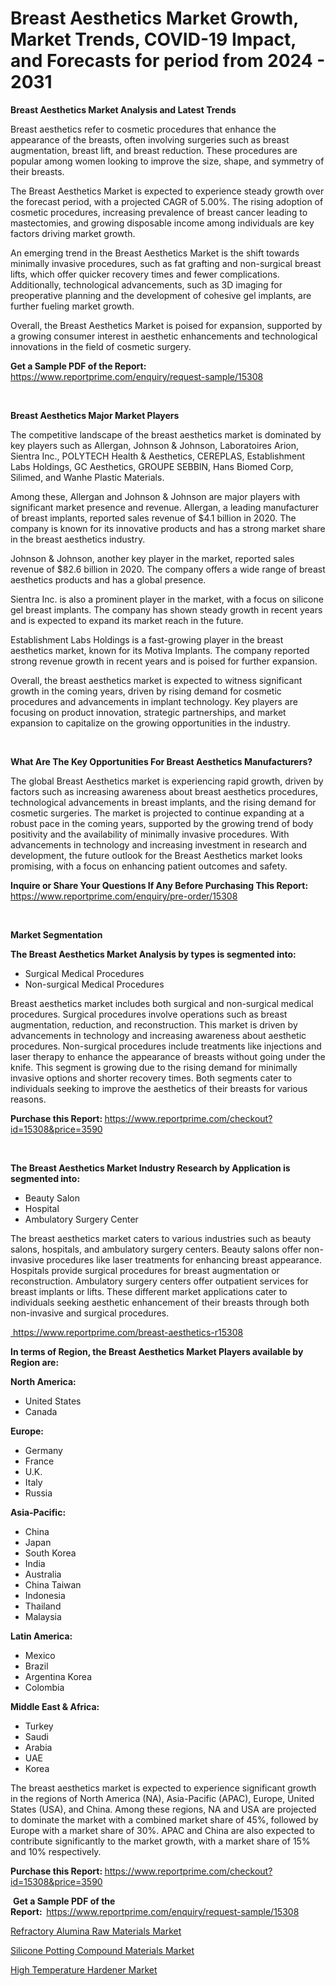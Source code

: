 <p><h1>Breast Aesthetics Market Growth, Market Trends, COVID-19 Impact, and Forecasts for period from 2024 - 2031</h1></p><p><strong>Breast Aesthetics Market Analysis and Latest Trends</strong></p>
<p><p>Breast aesthetics refer to cosmetic procedures that enhance the appearance of the breasts, often involving surgeries such as breast augmentation, breast lift, and breast reduction. These procedures are popular among women looking to improve the size, shape, and symmetry of their breasts.</p><p>The Breast Aesthetics Market is expected to experience steady growth over the forecast period, with a projected CAGR of 5.00%. The rising adoption of cosmetic procedures, increasing prevalence of breast cancer leading to mastectomies, and growing disposable income among individuals are key factors driving market growth.</p><p>An emerging trend in the Breast Aesthetics Market is the shift towards minimally invasive procedures, such as fat grafting and non-surgical breast lifts, which offer quicker recovery times and fewer complications. Additionally, technological advancements, such as 3D imaging for preoperative planning and the development of cohesive gel implants, are further fueling market growth.</p><p>Overall, the Breast Aesthetics Market is poised for expansion, supported by a growing consumer interest in aesthetic enhancements and technological innovations in the field of cosmetic surgery.</p></p>
<p><strong>Get a Sample PDF of the Report:&nbsp;</strong> <a href="https://www.reportprime.com/enquiry/request-sample/15308">https://www.reportprime.com/enquiry/request-sample/15308</a></p>
<p>&nbsp;</p>
<p><strong>Breast Aesthetics Major Market Players</strong></p>
<p><p>The competitive landscape of the breast aesthetics market is dominated by key players such as Allergan, Johnson & Johnson, Laboratoires Arion, Sientra Inc., POLYTECH Health & Aesthetics, CEREPLAS, Establishment Labs Holdings, GC Aesthetics, GROUPE SEBBIN, Hans Biomed Corp, Silimed, and Wanhe Plastic Materials.</p><p>Among these, Allergan and Johnson & Johnson are major players with significant market presence and revenue. Allergan, a leading manufacturer of breast implants, reported sales revenue of $4.1 billion in 2020. The company is known for its innovative products and has a strong market share in the breast aesthetics industry.</p><p>Johnson & Johnson, another key player in the market, reported sales revenue of $82.6 billion in 2020. The company offers a wide range of breast aesthetics products and has a global presence.</p><p>Sientra Inc. is also a prominent player in the market, with a focus on silicone gel breast implants. The company has shown steady growth in recent years and is expected to expand its market reach in the future.</p><p>Establishment Labs Holdings is a fast-growing player in the breast aesthetics market, known for its Motiva Implants. The company reported strong revenue growth in recent years and is poised for further expansion.</p><p>Overall, the breast aesthetics market is expected to witness significant growth in the coming years, driven by rising demand for cosmetic procedures and advancements in implant technology. Key players are focusing on product innovation, strategic partnerships, and market expansion to capitalize on the growing opportunities in the industry.</p></p>
<p>&nbsp;</p>
<p><strong>What Are The Key Opportunities For Breast Aesthetics Manufacturers?</strong></p>
<p><p>The global Breast Aesthetics market is experiencing rapid growth, driven by factors such as increasing awareness about breast aesthetics procedures, technological advancements in breast implants, and the rising demand for cosmetic surgeries. The market is projected to continue expanding at a robust pace in the coming years, supported by the growing trend of body positivity and the availability of minimally invasive procedures. With advancements in technology and increasing investment in research and development, the future outlook for the Breast Aesthetics market looks promising, with a focus on enhancing patient outcomes and safety.</p></p>
<p><strong>Inquire or Share Your Questions If Any Before Purchasing This Report:</strong> <a href="https://www.reportprime.com/enquiry/pre-order/15308">https://www.reportprime.com/enquiry/pre-order/15308</a></p>
<p>&nbsp;</p>
<p><strong>Market Segmentation</strong></p>
<p><strong>The Breast Aesthetics Market Analysis by types is segmented into:</strong></p>
<p><ul><li>Surgical Medical Procedures</li><li>Non-surgical Medical Procedures</li></ul></p>
<p><p>Breast aesthetics market includes both surgical and non-surgical medical procedures. Surgical procedures involve operations such as breast augmentation, reduction, and reconstruction. This market is driven by advancements in technology and increasing awareness about aesthetic procedures. Non-surgical procedures include treatments like injections and laser therapy to enhance the appearance of breasts without going under the knife. This segment is growing due to the rising demand for minimally invasive options and shorter recovery times. Both segments cater to individuals seeking to improve the aesthetics of their breasts for various reasons.</p></p>
<p><strong>Purchase this Report:&nbsp;</strong><a href="https://www.reportprime.com/checkout?id=15308&price=3590">https://www.reportprime.com/checkout?id=15308&price=3590</a></p>
<p>&nbsp;</p>
<p><strong>The Breast Aesthetics Market Industry Research by Application is segmented into:</strong></p>
<p><ul><li>Beauty Salon</li><li>Hospital</li><li>Ambulatory Surgery Center</li></ul></p>
<p><p>The breast aesthetics market caters to various industries such as beauty salons, hospitals, and ambulatory surgery centers. Beauty salons offer non-invasive procedures like laser treatments for enhancing breast appearance. Hospitals provide surgical procedures for breast augmentation or reconstruction. Ambulatory surgery centers offer outpatient services for breast implants or lifts. These different market applications cater to individuals seeking aesthetic enhancement of their breasts through both non-invasive and surgical procedures.</p></p>
<p><a href="https://www.reportprime.com/breast-aesthetics-r15308">&nbsp;https://www.reportprime.com/breast-aesthetics-r15308</a></p>
<p><strong>In terms of Region, the Breast Aesthetics Market Players available by Region are:</strong></p>
<p>
    <p> <strong> North America: </strong>
        <ul>
            <li>United States</li>
            <li>Canada</li>
        </ul>
        </p> 
    <p> <strong> Europe: </strong>
        <ul>
            <li>Germany</li>
            <li>France</li>
            <li>U.K.</li>
            <li>Italy</li>
            <li>Russia</li>
        </ul>
        </p> 
    <p> <strong> Asia-Pacific: </strong>
        <ul>
            <li>China</li>
            <li>Japan</li>
            <li>South Korea</li>
            <li>India</li>
            <li>Australia</li>
            <li>China Taiwan</li>
            <li>Indonesia</li>
            <li>Thailand</li>
            <li>Malaysia</li>
        </ul>
        </p> 
    <p> <strong> Latin America: </strong>
        <ul>
            <li>Mexico</li>
            <li>Brazil</li>
            <li>Argentina Korea</li>
            <li>Colombia</li>
        </ul>
        </p> 
    <p> <strong> Middle East & Africa: </strong>
        <ul>
            <li>Turkey</li>
            <li>Saudi</li>
            <li>Arabia</li>
            <li>UAE</li>
            <li>Korea</li>
        </ul>
    </p>
    </p>
<p><p>The breast aesthetics market is expected to experience significant growth in the regions of North America (NA), Asia-Pacific (APAC), Europe, United States (USA), and China. Among these regions, NA and USA are projected to dominate the market with a combined market share of 45%, followed by Europe with a market share of 30%. APAC and China are also expected to contribute significantly to the market growth, with a market share of 15% and 10% respectively.</p></p>
<p><strong>Purchase this Report: </strong><a href="https://www.reportprime.com/checkout?id=15308&price=3590">https://www.reportprime.com/checkout?id=15308&price=3590</a></p>
<p>&nbsp;<strong>Get a Sample PDF of the Report:&nbsp;&nbsp;</strong><a href="https://www.reportprime.com/enquiry/request-sample/15308">https://www.reportprime.com/enquiry/request-sample/15308</a></p>
<p><strong></strong></p>
<p><p><a href="https://www.linkedin.com/pulse/refractory-alumina-raw-materials-market-size-share-global-analysis-xlgie?trackingId=5S1EImhlXY5VamQVHmBSNQ%3D%3D">Refractory Alumina Raw Materials Market</a></p><p><a href="https://www.linkedin.com/pulse/silicone-potting-compound-materials-market-size-focuses-loxoe?trackingId=eveVSdoh69qIr%2Bem8Eih3A%3D%3D">Silicone Potting Compound Materials Market</a></p><p><a href="https://www.linkedin.com/pulse/high-temperature-hardener-market-size-2024-2031-global-y4qre?trackingId=afOe%2FjdHagHoA7Bay8011A%3D%3D">High Temperature Hardener Market</a></p></p>